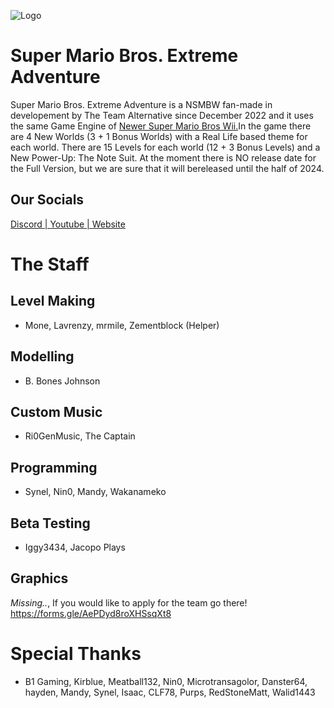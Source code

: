 ![Logo](logo.png)
# Super Mario Bros. Extreme Adventure
Super Mario Bros. Extreme Adventure is a NSMBW fan-made in developement by The Team Alternative since December 2022 and it uses the same Game Engine of <a href="https://newerteam.com/wii/">Newer Super Mario Bros Wii.</a>In the game there are 4 New Worlds (3 + 1 Bonus Worlds) with a Real Life based theme for each world. There are 15 Levels for each world (12 + 3 Bonus Levels) and a New Power-Up: The Note Suit. At the moment there is NO release date for the Full Version, but we are sure that it will bereleased until the half of 2024.

## Our Socials
<a href="https://discord.gg/Ujjxj3GwTM">Discord  |  </a>
<a href="https://www.youtube.com/@TeamAlternative2023/videos">Youtube  |  </a>
<a href="https://teamalternative2023.github.io/TheTeamAlternative.github.io/">Website</a>

# The Staff
## Level Making
- Mone, Lavrenzy, mrmile, Zementblock (Helper)
## Modelling
- B. Bones Johnson
## Custom Music
- Ri0GenMusic, The Captain
## Programming
- Synel, Nin0, Mandy, Wakanameko
## Beta Testing
- Iggy3434, Jacopo Plays
## Graphics
*Missing..*, If you would like to apply for the team go there! https://forms.gle/AePDyd8roXHSsqXt8
# Special Thanks
- B1 Gaming, Kirblue, Meatball132, Nin0, Microtransagolor, Danster64, hayden, Mandy, Synel, Isaac, CLF78, Purps, RedStoneMatt, Walid1443





